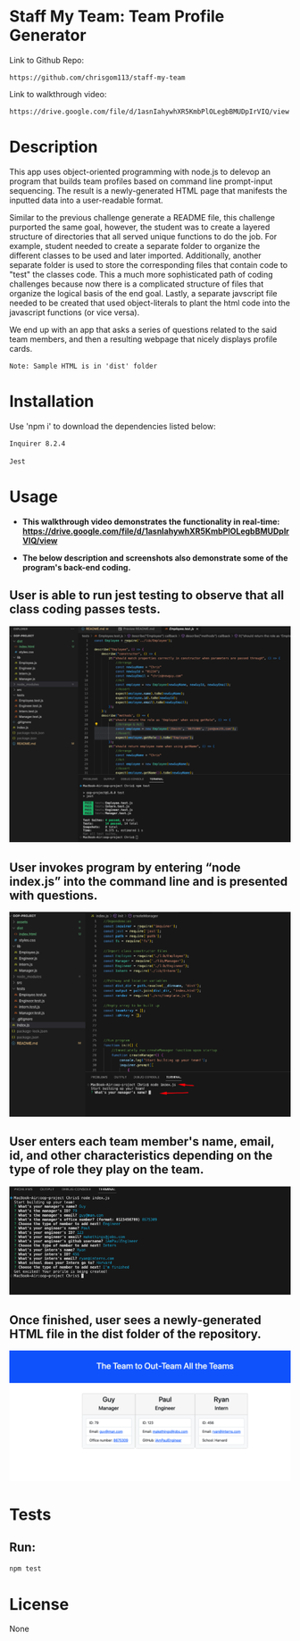 # **Staff My Team: Team Profile Generator**


Link to Github Repo: 
```
https://github.com/chrisgom113/staff-my-team
```
Link to walkthrough video:
``` 
https://drive.google.com/file/d/1asnIahywhXR5KmbPlOLegbBMUDpIrVIQ/view
```

# Description


This app uses object-oriented programming with node.js to delevop an program that builds team profiles based on command line prompt-input sequencing. The result is a newly-generated HTML page that manifests the inputted data into a user-readable format.

Similar to the previous challenge generate a README file, this challenge purported the same goal, however, the student was to create a layered structure of directories that all served unique functions to do the job. For example, student needed to create a separate folder to organize the different classes to be used and later imported. Additionally, another separate folder is used to store the corresponding files that contain code to "test" the classes code. This a much more sophisticated path of coding challenges because now there is a complicated structure of files that organize the logical basis of the end goal. Lastly, a separate javscript file needed to be created that used object-literals to plant the html code into the javascript functions (or vice versa).

We end up with an app that asks a series of questions related to the said team members, and then a resulting webpage that nicely displays profile cards.

```
Note: Sample HTML is in 'dist' folder
```


# Installation


Use 'npm i' to download the dependencies listed below:

```
Inquirer 8.2.4

Jest
```




# Usage

- **This walkthrough video demonstrates the functionality in real-time: https://drive.google.com/file/d/1asnIahywhXR5KmbPlOLegbBMUDpIrVIQ/view**

- **The below description and screenshots also demonstrate some of the program's back-end coding.**

## User is able to run jest testing to observe that all class coding passes tests.

![Npm test run](./assets/run_tests.png)
  
## User invokes program by entering “node index.js” into the command line and is presented with questions.

![Invoke app](./assets/invoke_app.png)



## User enters each team member's name, email, id, and other characteristics depending on the type of role they play on the team. 

![Answer Prompts](./assets/answer_prompts.png)



## Once finished, user sees a newly-generated HTML file in the dist folder of the repository.

![Page Generated](./assets/rendered_HTML.png)

# Tests

## Run:

```
npm test
```
 
# License

None
  